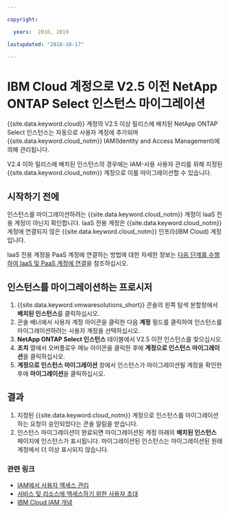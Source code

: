 ```yaml
---

copyright:

  years:  2016, 2019

lastupdated: "2018-10-17"

---
```


# IBM Cloud 계정으로 V2.5 이전 NetApp ONTAP Select 인스턴스 마이그레이션

{{site.data.keyword.cloud}} 계정의 V2.5 이상 릴리스에 배치된 NetApp ONTAP Select 인스턴스는 자동으로 사용자 계정에 추가되며 {{site.data.keyword.cloud_notm}} IAM(Identity and Access Management)에 의해 관리됩니다.

V2.4 이하 릴리스에 배치된 인스턴스의 경우에는 IAM-사용 사용자 관리를 위해 지정된 {{site.data.keyword.cloud_notm}} 계정으로 이를 마이그레이션할 수 있습니다.

## 시작하기 전에

인스턴스를 마이그레이션하려는 {{site.data.keyword.cloud_notm}} 계정이 IaaS 전용 계정이 아닌지 확인합니다. IaaS 전용 계정은 {{site.data.keyword.cloud_notm}} 계정에 연결되지 않은 {{site.data.keyword.cloud_notm}} 인프라(IBM Cloud) 계정입니다.

IaaS 전용 계정을 PaaS 계정에 연결하는 방법에 대한 자세한 정보는 [다음 단계를 수행하여 IaaS 및 PaaS 계정에 연결](https://www.ibm.com/blogs/bluemix/2018/03/follow-steps-link-iaas-paas-accounts/)을 참조하십시오.

## 인스턴스를 마이그레이션하는 프로시저

1. {{site.data.keyword.vmwaresolutions_short}} 콘솔의 왼쪽 탐색 분할창에서 **배치된 인스턴스**를 클릭하십시오.
2. 콘솔 배너에서 사용자 계정 아이콘을 클릭한 다음 **계정** 필드를 클릭하여 인스턴스를 마이그레이션하려는 사용자 계정을 선택하십시오.
3. **NetApp ONTAP Select 인스턴스** 테이블에서 V2.5 이전 인스턴스를 찾으십시오.
4. **조치** 열에서 오버플로우 메뉴 아이콘을 클릭한 후에 **계정으로 인스턴스 마이그레이션**을 클릭하십시오.
5. **계정으로 인스턴스 마이그레이션** 창에서 인스턴스가 마이그레이션될 계정을 확인한 후에 **마이그레이션**을 클릭하십시오.

## 결과

1. 지정된 {{site.data.keyword.cloud_notm}} 계정으로 인스턴스를 마이그레이션하는 요청이 승인되었다는 콘솔 알림을 받습니다.
2. 인스턴스 마이그레이션이 완료되면 마이그레이션된 계정 아래의 **배치된 인스턴스** 페이지에 인스턴스가 표시됩니다. 마이그레이션된 인스턴스는 마이그레이션된 원래 계정에서 더 이상 표시되지 않습니다.

### 관련 링크

* [IAM에서 사용자 액세스 관리](../vmonic/iam.html)
* [서비스 및 리소스에 액세스하기 위한 사용자 초대](../vmonic/iamuserinvite.html)
* [IBM Cloud IAM 개념](../../../iam/index.html)
